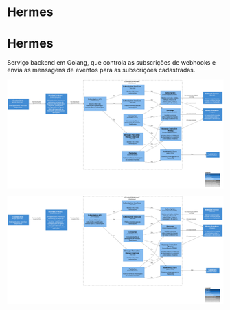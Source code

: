 # Hermes

# Hermes

Serviço backend em Golang, que controla as subscrições de webhooks e envia as mensagens de eventos para as subscrições cadastradas.

![diagram](c3.svg)

![diagram](c3.svg)